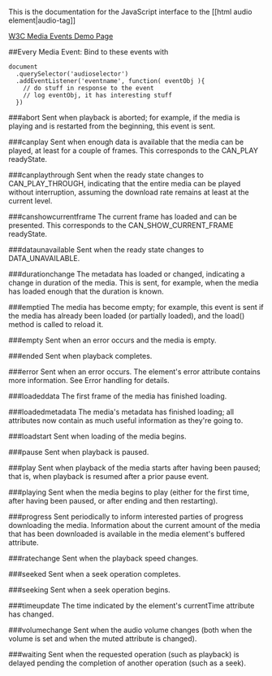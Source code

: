 This is the documentation for the JavaScript interface to the [[html audio element|audio-tag]]

<a href="http://www.w3.org/2010/05/video/mediaevents.html">W3C Media Events Demo Page</a>


##Every Media Event:
Bind to these events with

    document
      .querySelector('audioselector')
      .addEventListener('eventname', function( eventObj ){
        // do stuff in response to the event
        // log eventObj, it has interesting stuff
      })
      

###abort
Sent when playback is aborted; for example, if the media is playing and is restarted from the beginning, this event is sent.

###canplay
Sent when enough data is available that the media can be played, at least for a couple of frames.  This corresponds to the CAN_PLAY readyState.

###canplaythrough
Sent when the ready state changes to CAN_PLAY_THROUGH, indicating that the entire media can be played without interruption, assuming the download rate remains at least at the current level.

###canshowcurrentframe
The current frame has loaded and can be presented.  This corresponds to the CAN_SHOW_CURRENT_FRAME readyState.

###dataunavailable
Sent when the ready state changes to DATA_UNAVAILABLE.

###durationchange
The metadata has loaded or changed, indicating a change in duration of the media.  This is sent, for example, when the media has loaded enough that the duration is known.

###emptied
The media has become empty; for example, this event is sent if the media has already been loaded (or partially loaded), and the load() method is called to reload it.

###empty
Sent when an error occurs and the media is empty.

###ended
Sent when playback completes.

###error
Sent when an error occurs.  The element's error attribute contains more information. See Error handling for details.

###loadeddata
The first frame of the media has finished loading.

###loadedmetadata
The media's metadata has finished loading; all attributes now contain as much useful information as they're going to.

###loadstart
Sent when loading of the media begins.

###pause
Sent when playback is paused.

###play
Sent when playback of the media starts after having been paused; that is, when playback is resumed after a prior pause event.

###playing
Sent when the media begins to play (either for the first time, after having been paused, or after ending and then restarting).

###progress
Sent periodically to inform interested parties of progress downloading the media. Information about the current amount of the media that has been downloaded is available in the media element's buffered attribute.

###ratechange
Sent when the playback speed changes.

###seeked
Sent when a seek operation completes.

###seeking
Sent when a seek operation begins.

###timeupdate
The time indicated by the element's currentTime attribute has changed.

###volumechange
Sent when the audio volume changes (both when the volume is set and when the muted attribute is changed).

###waiting
Sent when the requested operation (such as playback) is delayed pending the completion of another operation (such as a seek).
